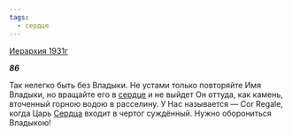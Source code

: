 ```yaml
---
tags:
  - сердце
---
```

[Иерархия 1931г](https://127.0.0.1:4002/agni/1931)

___86___

Так нелегко быть без Владыки. Не устами только повторяйте Имя Владыки, но вращайте его в [сердце](../../../tags/#сердце) и не выйдет Он оттуда, как камень, вточенный горною водою в расселину. У Нас называется — Cor Regale, когда Царь [Сердца](../../../tags/#сердце) входит в чертог суждённый. Нужно оборониться Владыкою!   


